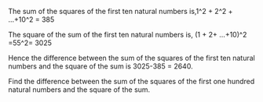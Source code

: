 The sum of the squares of the first ten natural numbers is,1^2 + 2^2 + ...+10^2 = 385

The square of the sum of the first ten natural numbers is, (1 + 2+ ...+10)^2 =55^2= 3025

Hence the difference between the sum of the squares of the first ten natural numbers and the square of the sum is 3025-385 = 2640.

Find the difference between the sum of the squares of the first one hundred natural numbers and the square of the sum.
